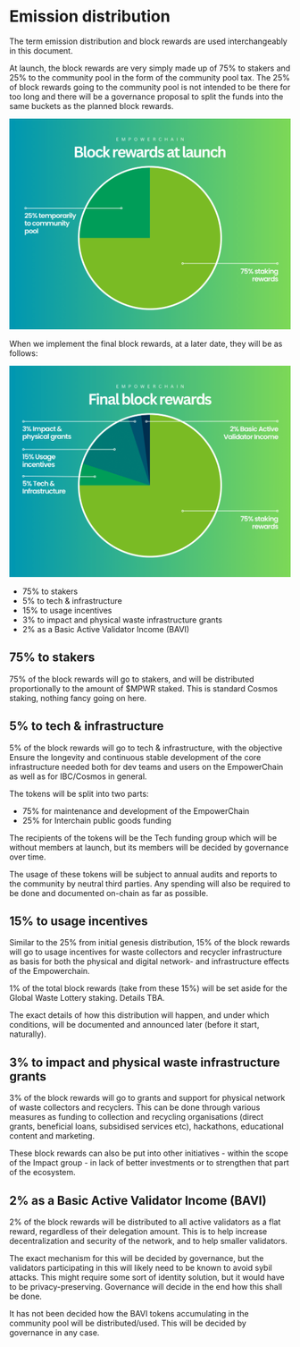 # Emission distribution

The term emission distribution and block rewards are used interchangeably in this document.

At launch, the block rewards are very simply made up of 75% to stakers and 25% to the community pool in the form of the community pool tax.
The 25% of block rewards going to the community pool is not intended to be there for too long and there will be a governance proposal to split
the funds into the same buckets as the planned block rewards.

![Initial block rewards](./initial-block-rewards.png)

When we implement the final block rewards, at a later date, they will be as follows:

![final-block-rewards.png](./final-block-rewards.png)

- 75% to stakers
- 5% to tech & infrastructure
- 15% to usage incentives
- 3% to impact and physical waste infrastructure grants
- 2% as a Basic Active Validator Income (BAVI)

## 75% to stakers
75% of the block rewards will go to stakers, and will be distributed proportionally to the amount of $MPWR staked.
This is standard Cosmos staking, nothing fancy going on here.

## 5% to tech & infrastructure
5% of the block rewards will go to tech & infrastructure, with the objective Ensure the longevity and
continuous stable development of the core infrastructure needed both for dev teams and users on the EmpowerChain as well as for IBC/Cosmos in general.

The tokens will be split into two parts:
- 75% for maintenance and development of the EmpowerChain
- 25% for Interchain public goods funding

The recipients of the tokens will be the Tech funding group which will be without members at launch, but its members will be decided by governance over time.

The usage of these tokens will be subject to annual audits and reports to the community by neutral third parties.
Any spending will also be required to be done and documented on-chain as far as possible.

## 15% to usage incentives

Similar to the 25% from initial genesis distribution, 15% of the block rewards will go to usage incentives for waste
collectors and recycler infrastructure as basis for both the physical and digital network- and infrastructure effects of the Empowerchain.

1% of the total block rewards (take from these 15%) will be set aside for the Global Waste Lottery staking. Details TBA.

The exact details of how this distribution will happen, and under which conditions, will be documented and announced later (before it start, naturally).

## 3% to impact and physical waste infrastructure grants
3% of the block rewards will go to grants and support for physical network of waste collectors and recyclers.
This can be done through various measures as funding to collection and recycling organisations
(direct grants, beneficial loans, subsidised services etc), hackathons, educational content and marketing.

These block rewards can also be put into other initiatives - within the scope of the Impact group - in lack of better investments or to strengthen that part of the ecosystem.

## 2% as a Basic Active Validator Income (BAVI)
2% of the block rewards will be distributed to all active validators as a flat reward, regardless of their delegation amount.
This is to help increase decentralization and security of the network, and to help smaller validators.

The exact mechanism for this will be decided by governance, but the validators participating in this will likely need to be
known to avoid sybil attacks. This might require some sort of identity solution, but it would have to be privacy-preserving.
Governance will decide in the end how this shall be done.

It has not been decided how the BAVI tokens accumulating in the community pool will be distributed/used.
This will be decided by governance in any case.